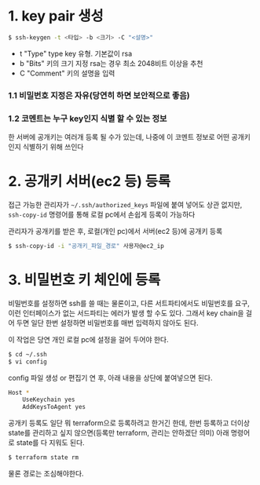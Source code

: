 # 1. key pair 생성

```sh
$ ssh-keygen -t <타입> -b <크기> -C "<설명>"
```

- t "Type" type key 유형. 기본값이 rsa
- b "Bits" 키의 크기 지정 rsa는 경우 최소 2048비트 이상을 추천
- C "Comment" 키의 설명을 입력

### 1.1 비밀번호 지정은 자유(당연히 하면 보안적으로 좋음)

### 1.2 코멘트는 누구 key인지 식별 할 수 있는 정보

한 서버에 공개키는 여러개 등록 될 수가 있는데, 나중에 이 코멘트 정보로 어떤 공개키 인지 식별하기 위해 쓰인다

# 2. 공개키 서버(ec2 등) 등록

접근 가능한 관리자가 `~/.ssh/authorized_keys` 파일에 붙여 넣어도 상관 없지만, `ssh-copy-id` 명령어를 통해 로컬 pc에서 손쉽게 등록이 가능하다

관리자가 공개키를 받은 후, 로컬(개인 pc)에서 서버(ec2 등)에 공개키 등록

```sh
$ ssh-copy-id -i "공개키_파일_경로" 사용자@ec2_ip
```

# 3. 비밀번호 키 체인에 등록

비밀번호를 설정하면 ssh를 쓸 때는 물론이고, 다른 서트파티에서도 비밀번호를 요구, 이런 인터페이스가 없는 서드파티는 에러가 발생 할 수도 있다.
그래서 key chain을 걸어 두면 일단 한번 설정하면 비밀번호를 매번 입력하지 않아도 된다.

이 작업은 당연 개인 로컬 pc에 설정을 걸어 두어야 한다.

```sh
$ cd ~/.ssh
$ vi config
```

config 파일 생성 or 편집기 연 후, 아래 내용을 상단에 붙여넣으면 된다.

```sh
Host *
    UseKeychain yes
    AddKeysToAgent yes
```

공개키 등록도 일단 뭐 terraform으로 등록하려고 한거긴 한데, 한번 등록하고 더이상 state를 관리하고 싶지 않으면(등록만 terraform, 관리는 안하겠단 의미) 아래 명령어로 state를 다 지워도 된다.

```sh
$ terraform state rm
```

물론 경로는 조심해야한다.
